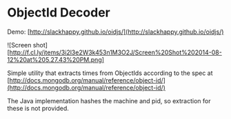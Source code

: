 ObjectId Decoder
=========
Demo: [http://slackhappy.github.io/oidjs/](http://slackhappy.github.io/oidjs/)

![Screen shot][http://f.cl.ly/items/3i2l3e2W3k453n1M3O2J/Screen%20Shot%202014-08-12%20at%205.27.43%20PM.png]

Simple utility that extracts times from ObjectIds
according to the spec at [http://docs.mongodb.org/manual/reference/object-id/](http://docs.mongodb.org/manual/reference/object-id/)

The Java implementation hashes the machine and pid, so extraction for these is not provided.
